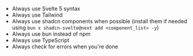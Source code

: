 - Always use Svelte 5 syntax
- Always use Tailwind
- Always use shadcn components when possible (install them if needed using `bun x shadcn-svelte@next add <component_list> -y`)
- Always use bun instead of npm
- Always use TypeScript
- Always check for errors when you're done
